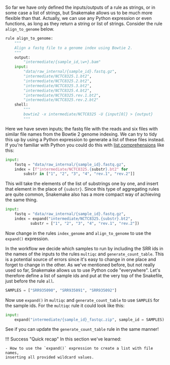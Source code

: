So far we have only defined the inputs/outputs of a rule as strings, or in
some case a list of strings, but Snakemake allows us to be much more flexible
than that. Actually, we can use any Python expression or even functions, as
long as they return a string or list of strings. Consider the rule
`align_to_genome` below.

```python
rule align_to_genome:
    """
    Align a fastq file to a genome index using Bowtie 2.
    """
    output:
        "intermediate/{sample_id,\w+}.bam"
    input:
        "data/raw_internal/{sample_id}.fastq.gz",
        "intermediate/NCTC8325.1.bt2",
        "intermediate/NCTC8325.2.bt2",
        "intermediate/NCTC8325.3.bt2",
        "intermediate/NCTC8325.4.bt2",
        "intermediate/NCTC8325.rev.1.bt2",
        "intermediate/NCTC8325.rev.2.bt2"
    shell:
        """
        bowtie2 -x intermediate/NCTC8325 -U {input[0]} > {output}
        """
```

Here we have seven inputs; the fastq file with the reads and six files with
similar file names from the Bowtie 2 genome indexing. We can try to tidy this
up by using a Python expression to generate a list of these files instead. If
you're familiar with Python you could do this with
[list comprehensions](https://docs.python.org/3/tutorial/datastructures.html#list-comprehensions)
like this:

```python
input:
    fastq = "data/raw_internal/{sample_id}.fastq.gz",
    index = [f"intermediate/NCTC8325.{substr}.bt2" for
        substr in ["1", "2", "3", "4", "rev.1", "rev.2"]]
```

This will take the elements of the list of substrings one by one, and insert
that element in the place of `{substr}`. Since this type of aggregating
rules are quite common, Snakemake also has a more compact way of achieving the
same thing.

```python
input:
    fastq = "data/raw_internal/{sample_id}.fastq.gz",
    index = expand("intermediate/NCTC8325.{substr}.bt2",
           substr = ["1", "2", "3", "4", "rev.1", "rev.2"])
```

Now change in the rules `index_genome` and `align_to_genome` to use the
`expand()` expression.

In the workflow we decide which samples to run by including the SRR ids in the
names of the inputs to the rules `multiqc` and `generate_count_table`. This is
a potential source of errors since it's easy to change in one place and forget
to change in the other. As we've mentioned before, but not really used so far,
Snakemake allows us to use Python code "everywhere". Let's therefore define
a list of sample ids and put at the very top of the Snakefile, just before the
rule `all`.

```python
SAMPLES = ["SRR935090", "SRR935091", "SRR935092"]
```

Now use `expand()` in `multiqc` and `generate_count_table` to use `SAMPLES` for
the sample ids. For the `multiqc` rule it could look like this:

```python
input:
    expand("intermediate/{sample_id}_fastqc.zip", sample_id = SAMPLES)
```

See if you can update the `generate_count_table` rule in the same manner!

!!! Success "Quick recap"
    In this section we've learned:

    - How to use the `expand()` expression to create a list with file names,
    inserting all provided wildcard values.
